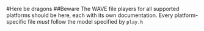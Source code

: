 #Here be dragons
##Beware
The WAVE file players for all supported platforms should be here, each with its own documentation.
Every platform-specific file _must_ follow the model specified by `play.h`
